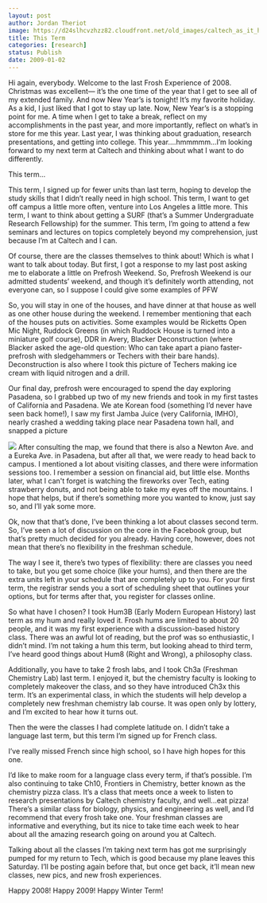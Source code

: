 ```yaml
---
layout: post
author: Jordan Theriot
image: https://d24slhcvzhzz82.cloudfront.net/old_images/caltech_as_it_happens/6a0105349b8251970b010536a86f05970c.jpg
title: This Term
categories: [research]
status: Publish
date: 2009-01-02
---
```



Hi again, everybody. Welcome to the last Frosh Experience of
2008. Christmas was excellent— it’s the one time of the year that I get to see
all of my extended family. And now New Year’s is tonight! It’s my favorite
holiday. As a kid, I just liked that I got to stay up late. Now, New Year’s is
a stopping point for me. A time when I get to take a break, reflect on my
accomplishments in the past year, and more importantly, reflect on what’s in
store for me this year. Last year, I was thinking about graduation, research
presentations, and getting into college. This year….hmmmmm…I’m looking forward
to my next term at Caltech and thinking about what I want to do differently.

This term…

This term, I signed up for fewer units than last term,
hoping to develop the study skills that I didn’t really need in high school. 
This term, I want to get off campus a little more often,
venture into Los Angeles a little more. 
This term, I want to think about getting a SURF (that’s a
Summer Undergraduate Research Fellowship) for the summer. 
This term, I’m going to attend a few seminars and lectures
on topics completely beyond my comprehension, just because I’m at Caltech and I
can.

Of course, there are the classes themselves to think about!
Which is what I want to talk about today. But first, I got a response to my
last post asking me to elaborate a little on Prefrosh Weekend. So, Prefrosh
Weekend is our admitted students’ weekend, and though it’s definitely worth
attending, not everyone can, so I suppose I could give some examples of PFW

 So, you will stay in one of the houses, and have dinner at that
house as well as one other house during the weekend. I remember mentioning that
each of the houses puts on activities. Some examples would be Ricketts Open Mic
Night, Ruddock Greens (in which Ruddock House is turned into a miniature golf
course), DDR in Avery, Blacker Deconstruction (where Blacker asked the age-old
question: Who can take apart a piano faster- prefrosh with sledgehammers or
Techers with their bare hands). Deconstruction is also where I took this
picture of Techers making ice cream with liquid nitrogen and a drill.

Our final day, prefrosh were encouraged to spend the day
exploring Pasadena, so I grabbed up two of my new friends and took in my first
tastes of California and Pasadena. We ate Korean food (something I’d never have
seen back home!), I saw my first Jamba Juice (very California, IMHO), nearly
crashed a wedding taking place near Pasadena town hall, and snapped a picture


![](https://d24slhcvzhzz82.cloudfront.net/old_images/caltech_as_it_happens/6a0105349b8251970b010536a86f3f970c.jpg) After consulting the map, we found that
there is also a Newton Ave. and a Eureka Ave. in Pasadena, but after all that,
we were ready to head back to campus. I mentioned a lot about visiting classes,
and there were information sessions too. I remember a session on financial aid,
but little else. Months later, what I can't forget is watching the fireworks
over Tech, eating strawberry donuts, and not being able to take my eyes off the
mountains. I hope that helps, but if there’s something more you wanted to know,
just say so, and I’ll yak some more.

Ok, now that that’s done, I’ve been thinking a lot about
classes second term. So, I’ve seen a lot of discussion on the core in the
Facebook group, but that’s pretty much decided for you already. Having core,
however, does not mean that there’s no flexibility in the freshman schedule.

The way I see it, there’s two types of flexibility: there are classes you need
to take, but you get some choice (like your hums), and then there are the extra
units left in your schedule that are completely up to you. For your first term,
the registrar sends you a sort of scheduling sheet that outlines your options,
but for terms after that, you register for classes online.

So what have I chosen? I took Hum3B (Early Modern European
History) last term as my hum and really loved it. Frosh hums are limited to
about 20 people, and it was my first experience with a discussion-based history
class. There was an awful lot of reading, but the prof was so enthusiastic, I
didn’t mind. I’m not taking a hum this term, but looking ahead to third term,
I’ve heard good things about Hum8 (Right and Wrong), a philosophy class.

Additionally, you have to take 2 frosh labs, and I took Ch3a (Freshman
Chemistry Lab) last term. I enjoyed it, but the chemistry faculty is looking to
completely makeover the class, and so they have introduced Ch3x this term. It’s
an experimental class, in which the students will help develop a completely new
freshman chemistry lab course. It was open only by lottery, and I’m excited to
hear how it turns out.

Then the were the classes I had complete latitude on. I
didn’t take a language last term, but this term I’m signed up for French class.

I’ve really missed French since high school, so I have high hopes for this one.

I’d like to make room for a language class every term, if that’s possible. I’m
also continuing to take Ch10, Frontiers in Chemistry, better known as the
chemistry pizza class. It’s a class that meets once a week to listen to
research presentations by Caltech chemistry faculty, and well...eat pizza!
There’s a similar class for biology, physics, and engineering as well, and I’d
recommend that every frosh take one. Your freshman classes are informative and
everything, but its nice to take time each week to hear about all the amazing
research going on around you at Caltech.

Talking about all the
classes I’m taking next term has got me surprisingly pumped for my return to
Tech, which is good because my plane leaves this Saturday. I’ll be posting
again before that, but once get back, it’ll mean new classes, new pics, and
new frosh experiences.

Happy 2008! Happy 2009! Happy Winter Term!